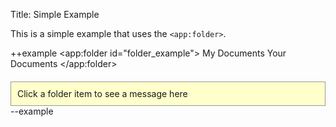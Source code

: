 Title: Simple Example

This is a simple example that uses the `<app:folder>`.
	
++example
<app:folder id="folder_example">
    <folder name="Overview">
        <item onopen="l:test.folder[name=my]">My Documents</item>
        <item onopen="l:test.folder[name=your]">Your Documents</item>
    </folder>
</app:folder>

<div style="padding:10px;border:1px solid #999;background-color:#ffffcc;margin-top:20px">
    <span on="l:test.folder then hide" >
        Click a folder item to see a message here
    </span>
    <span on="l:test.folder[name=my] then show else hide" style="color:green;display:none">
        You clicked "My Documents"
    </span>
    <span on="l:test.folder[name=your] then show else hide" style="color:green;display:none">
        You click "Your Documents"
    </span>
</div>
--example
